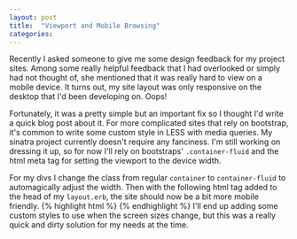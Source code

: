 ```yaml
---
layout: post
title:  "Viewport and Mobile Browsing"
categories:
---
```

Recently I asked someone to give me some design feedback for my project sites. Among some really helpful feedback that I had overlooked or simply had not thought of, she mentioned that it was really hard to view on a mobile device. It turns out, my site layout was only responsive on the desktop that I'd been developing on. Oops!

Fortunately, it was a pretty simple but an important fix so I thought I'd write a quick blog post about it. For more complicated sites that rely on bootstrap, it's common to write some custom style in LESS with media queries. My sinatra project currently doesn't require any fanciness. I'm still working on dressing it up, so for now I'll rely on bootstraps' `.container-fluid` and the html meta tag for setting the viewport to the device width.

For my divs I change the class from regular `container` to `container-fluid` to automagically adjust the width. Then with the following html tag added to the head of my `layout.erb`, the site should now be a bit more mobile friendly.
{% highlight html %}
<meta name="viewport" content="width=device-width, initial-scale=1.0">
{% endhighlight %}
I'll end up adding some custom styles to use when the screen sizes change, but this was a really quick and dirty solution for my needs at the time.
